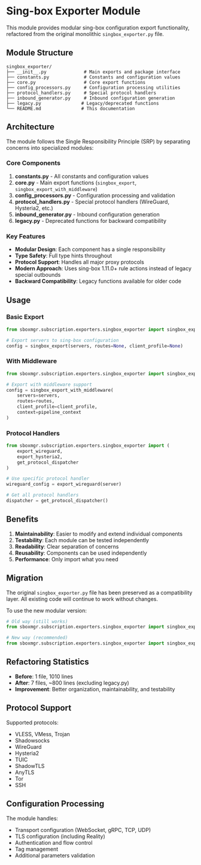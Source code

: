 # Sing-box Exporter Module

This module provides modular sing-box configuration export functionality, refactored from the original monolithic `singbox_exporter.py` file.

## Module Structure

```
singbox_exporter/
├── __init__.py              # Main exports and package interface
├── constants.py             # Constants and configuration values
├── core.py                  # Core export functions
├── config_processors.py     # Configuration processing utilities
├── protocol_handlers.py     # Special protocol handlers
├── inbound_generator.py     # Inbound configuration generation
├── legacy.py               # Legacy/deprecated functions
└── README.md               # This documentation
```

## Architecture

The module follows the Single Responsibility Principle (SRP) by separating concerns into specialized modules:

### Core Components

1. **constants.py** - All constants and configuration values
2. **core.py** - Main export functions (`singbox_export`, `singbox_export_with_middleware`)
3. **config_processors.py** - Configuration processing and validation
4. **protocol_handlers.py** - Special protocol handlers (WireGuard, Hysteria2, etc.)
5. **inbound_generator.py** - Inbound configuration generation
6. **legacy.py** - Deprecated functions for backward compatibility

### Key Features

- **Modular Design**: Each component has a single responsibility
- **Type Safety**: Full type hints throughout
- **Protocol Support**: Handles all major proxy protocols
- **Modern Approach**: Uses sing-box 1.11.0+ rule actions instead of legacy special outbounds
- **Backward Compatibility**: Legacy functions available for older code

## Usage

### Basic Export

```python
from sboxmgr.subscription.exporters.singbox_exporter import singbox_export

# Export servers to sing-box configuration
config = singbox_export(servers, routes=None, client_profile=None)
```

### With Middleware

```python
from sboxmgr.subscription.exporters.singbox_exporter import singbox_export_with_middleware

# Export with middleware support
config = singbox_export_with_middleware(
    servers=servers,
    routes=routes,
    client_profile=client_profile,
    context=pipeline_context
)
```

### Protocol Handlers

```python
from sboxmgr.subscription.exporters.singbox_exporter import (
    export_wireguard,
    export_hysteria2,
    get_protocol_dispatcher
)

# Use specific protocol handler
wireguard_config = export_wireguard(server)

# Get all protocol handlers
dispatcher = get_protocol_dispatcher()
```

## Benefits

1. **Maintainability**: Easier to modify and extend individual components
2. **Testability**: Each module can be tested independently
3. **Readability**: Clear separation of concerns
4. **Reusability**: Components can be used independently
5. **Performance**: Only import what you need

## Migration

The original `singbox_exporter.py` file has been preserved as a compatibility layer. All existing code will continue to work without changes.

To use the new modular version:

```python
# Old way (still works)
from sboxmgr.subscription.exporters.singbox_exporter import singbox_export

# New way (recommended)
from sboxmgr.subscription.exporters.singbox_exporter import singbox_export
```

## Refactoring Statistics

- **Before**: 1 file, 1010 lines
- **After**: 7 files, ~800 lines (excluding legacy.py)
- **Improvement**: Better organization, maintainability, and testability

## Protocol Support

Supported protocols:
- VLESS, VMess, Trojan
- Shadowsocks
- WireGuard
- Hysteria2
- TUIC
- ShadowTLS
- AnyTLS
- Tor
- SSH

## Configuration Processing

The module handles:
- Transport configuration (WebSocket, gRPC, TCP, UDP)
- TLS configuration (including Reality)
- Authentication and flow control
- Tag management
- Additional parameters validation

